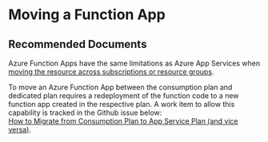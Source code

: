 <properties
	pageTitle="Moving a Function App"
	description="Moving a Function App"
	service="microsoft.web"
	resource="functions"
	authors="cts-shrahman,cts-shrahman"
    ms.author="shrahman,jebrook"
	displayOrder=""
	selfHelpType="generic"
	supportTopicIds="32598329"
	resourceTags=""
	productPesIds="16072"
	cloudEnvironments="public, Fairfax"
	articleId="60f1c555-13b4-4099-a4e4-188e66b17f59"
	ownershipId="Compute_AppService"
/>

# Moving a Function App

## **Recommended Documents**

Azure Function Apps have the same limitations as Azure App Services when [moving the resource across subscriptions or resource groups](https://docs.microsoft.com/azure/azure-resource-manager/resource-group-move-resources).<br>

To move an Azure Function App between the consumption plan and dedicated plan requires a redeployment of the function code to a new function app created in the respective plan. A work item to allow this capability is tracked in the Github issue below:<br>
[How to Migrate from Consumption Plan to App Service Plan (and vice versa)](https://github.com/Azure/Azure-Functions/issues/155).
